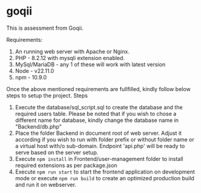 # goqii
This is assessment from Goqii.

Requirements:
1) An running web server with Apache or Nginx.
2) PHP - 8.2.12 with mysqli extension enabled.
3) MySql/MariaDB - any 1 of these will work with latest version
4) Node - v22.11.0
5) npm - 10.9.0

Once the above mentioned requirements are fullfilled, kindly follow below steps to setup the project.
Steps
1) Execute the database/sql_script.sql to create the database and the required users table.
Please be noted that if you wish to chose a different name for database, kindly change the database name in "Backend/db.php"
2) Place the folder Backend in document root of web server. Adjust it according if you wish to run with folder prefix or without folder name or a virtual host with/o sub-domain. Endpoint 'api.php' will be ready to serve based on the server setup.
3) Execute `npm install` in Frontend/user-management folder to install required extensions as per package.json
4) Execute `npm run start` to start the frontend application on development mode or execute `npm run build` to create an optimized production build and run it on webserver. 

